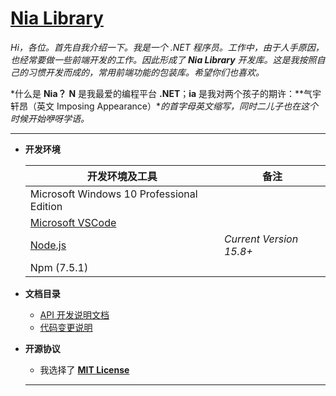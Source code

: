 # [Nia Library][git-repo]

*Hi，各位。首先自我介绍一下。我是一个 .NET 程序员。工作中，由于人手原因，也经常要做一些前端开发的工作。因此形成了 **Nia Library** 开发库。这是我按照自己的习惯开发而成的，常用前端功能的包装库。希望你们也喜欢。*

*什么是 **Nia？** **N** 是我最爱的编程平台 **.NET**；**ia** 是我对两个孩子的期许：**气宇轩昂（英文 Imposing Appearance）**的首字母英文缩写，同时二儿子也在这个时候开始咿呀学语。*

----

- **开发环境**

  | 开发环境及工具                            | 备注                    |
  | ----------------------------------------- | ----------------------- |
  | Microsoft Windows 10 Professional Edition |                         |
  | [Microsoft VSCode][vscode]                |                         |
  | [Node.js][node]                           | *Current Version 15.8+* |
  | Npm (7.5.1)                               |                         |

- **文档目录**

  - [API 开发说明文档](https://gitlab.com/NiaTechnologyLtd/javascript-library/-/blob/dev/feature-1/docs/api-development-notes.md)
  - [代码变更说明](https://gitlab.com/NiaTechnologyLtd/javascript-library/-/blob/dev/feature-1/CHANGELOG.md)

- **开源协议**

  - 我选择了 **[MIT License][license]**

  ****



[git-repo]: https://gitlab.com/NiaTechnologyLtd/javascript-library

[vscode]: https://code.visualstudio.com/docs/?dv=win
[node]: https://nodejs.org
[license]: https://gitlab.com/NiaTechnologyLtd/javascript-library/-/blob/main/LICENSE.md

